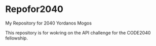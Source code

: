 # Repofor2040
My Repository for 2040
Yordanos Mogos

This repository is for wokring on the API challenge for the CODE2040 fellowship. 
